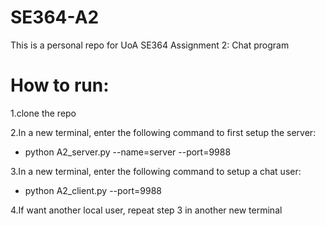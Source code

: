# SE364-A2
This is a personal repo for UoA SE364 Assignment 2: Chat program

# How to run:
1.clone the repo

2.In a new terminal, enter the following command to first setup the server:
  * python A2_server.py --name=server --port=9988

3.In a new terminal, enter the following command to setup a chat user:
  * python A2_client.py --port=9988

4.If want another local user, repeat step 3 in another new terminal
